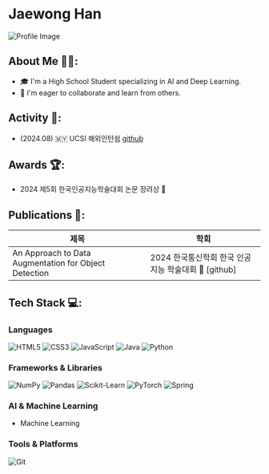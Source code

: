 # Jaewong Han

![Profile Image](your-image-url) <!-- 프로필 이미지가 있다면 추가 -->

## About Me 🧑‍💻:
- 🎓 I'm a High School Student specializing in AI and Deep Learning.
- 🤝 I'm eager to collaborate and learn from others.

## Activity 🌟:
- (2024.08) 🇲🇾 UCSI 해외인턴쉽 [github](https://github.com/2024-01-UCSI-HB-project)
  
## Awards 🏆:
- 2024 제5회 한국인공지능학술대회 논문 장려상 🥉


## Publications 📄:

| 제목 | 학회 |
|------|------|
| An Approach to Data Augmentation for Object Detection | 2024 한국통신학회 한국 인공지능 학술대회 🔗 [github]

## Tech Stack 💻:

### Languages  
![HTML5](https://img.shields.io/badge/HTML5-E34F26?style=for-the-badge&logo=html5&logoColor=white)  ![CSS3](https://img.shields.io/badge/CSS3-1572B6?style=for-the-badge&logo=css3&logoColor=white)  ![JavaScript](https://img.shields.io/badge/JavaScript-F7DF1E?style=for-the-badge&logo=javascript&logoColor=black)  ![Java](https://img.shields.io/badge/Java-007396?style=for-the-badge&logo=java&logoColor=white)  ![Python](https://img.shields.io/badge/Python-3776AB?style=for-the-badge&logo=python&logoColor=white)  

### Frameworks & Libraries  
![NumPy](https://img.shields.io/badge/NumPy-013243?style=for-the-badge&logo=numpy&logoColor=white)  ![Pandas](https://img.shields.io/badge/Pandas-150458?style=for-the-badge&logo=pandas&logoColor=white)  ![Scikit-Learn](https://img.shields.io/badge/Scikit--Learn-F7931E?style=for-the-badge&logo=scikitlearn&logoColor=white)  ![PyTorch](https://img.shields.io/badge/PyTorch-EE4C2C?style=for-the-badge&logo=pytorch&logoColor=white)  ![Spring](https://img.shields.io/badge/Spring-6DB33F?style=for-the-badge&logo=spring&logoColor=white)  


### AI & Machine Learning  
- Machine Learning  

### Tools & Platforms  
![Git](https://img.shields.io/badge/Git-F05032?style=for-the-badge&logo=git&logoColor=white)  

